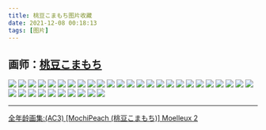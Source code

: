 ```yaml
---
title: 桃豆こまもち图片收藏
date: 2021-12-08 00:18:13
tags: [图片]
---
```


画师：[桃豆こまもち](https://www.pixiv.net/users/42658805)
---

![](https://i.shisho.top/img-original/img/2021/12/03/19/55/42/94538121_p0.jpg)
![](https://i.shisho.top/img-original/img/2021/12/02/19/16/18/94517997_p0.jpg)
![](https://i.shisho.top/img-original/img/2021/11/29/18/34/48/94455851_p0.jpg)
![](https://i.shisho.top/img-original/img/2021/11/25/17/02/51/94364190_p0.jpg)
![](https://i.shisho.top/img-original/img/2021/11/03/20/18/13/93895338_p0.jpg)
![](https://i.shisho.top/img-original/img/2021/11/01/01/06/35/93835078_p0.jpg)
![](https://i.shisho.top/img-original/img/2021/10/25/20/45/42/93680996_p0.jpg)
![](https://i.shisho.top/img-original/img/2021/10/21/19/38/58/93590038_p0.jpg)
![](https://i.shisho.top/img-original/img/2021/10/12/20/30/36/93402032_p0.jpg)
![](https://i.shisho.top/img-original/img/2021/10/04/18/36/15/93221906_p0.jpg)
![](https://i.shisho.top/img-original/img/2021/09/30/20/41/13/93125651_p0.jpg)
![](https://i.shisho.top/img-original/img/2021/09/26/23/10/23/93043309_p0.jpg)
![](https://i.shisho.top/img-original/img/2021/09/26/23/10/23/93043309_p1.jpg)
![](https://i.shisho.top/img-original/img/2021/09/26/23/10/23/93043309_p3.jpg)
![](https://i.shisho.top/img-original/img/2021/09/26/23/10/23/93043309_p4.jpg)
![](https://i.shisho.top/img-original/img/2021/09/18/18/45/40/92834097_p0.jpg)
![](https://i.shisho.top/img-original/img/2021/09/17/19/16/24/92809654_p0.jpg)
![](https://i.shisho.top/img-original/img/2021/09/12/20/59/11/92700901_p0.jpg)
![](https://i.shisho.top/img-original/img/2021/09/03/18/36/58/92476340_p0.jpg)
![](https://i.shisho.top/img-original/img/2021/08/29/21/11/05/92358005_p0.jpg)
![](https://i.shisho.top/img-original/img/2021/08/23/22/15/15/92212105_p0.jpg)
![](https://i.shisho.top/img-original/img/2021/08/17/21/40/52/92061294_p0.jpg)
![](https://i.shisho.top/img-original/img/2021/08/08/19/53/52/91820348_p2.jpg)
![](https://i.shisho.top/img-original/img/2021/07/29/19/31/35/91580900_p0.jpg)
![](https://i.shisho.top/img-original/img/2021/07/22/21/21/02/91422487_p0.jpg)
![](https://i.shisho.top/img-original/img/2021/07/17/21/30/59/91309333_p0.jpg)
![](https://i.shisho.top/img-original/img/2021/06/18/21/15/24/90640558_p0.jpg)
![](https://i.shisho.top/img-original/img/2021/06/02/19/41/04/90274517_p0.jpg)
![](https://i.shisho.top/img-original/img/2021/05/19/20/47/55/89951928_p0.jpg)
![](https://i.shisho.top/img-original/img/2021/05/11/18/54/53/89768799_p0.jpg)
![](https://i.shisho.top/img-original/img/2021/04/29/20/30/58/89472106_p0.jpg)
![](https://i.shisho.top/img-original/img/2021/04/25/19/31/10/89387248_p0.jpg)
![](https://i.shisho.top/img-original/img/2021/04/21/18/52/06/89298372_p0.jpg)
![](https://i.shisho.top/img-original/img/2021/03/30/22/06/35/88815652_p0.jpg)
![](https://i.shisho.top/img-original/img/2021/03/20/23/44/32/88586968_p0.jpg)

---
[全年龄画集:(AC3) [MochiPeach (桃豆こまもち)] Moelleux 2](https://e-hentai.org/g/1919291/5fc9363af0/)